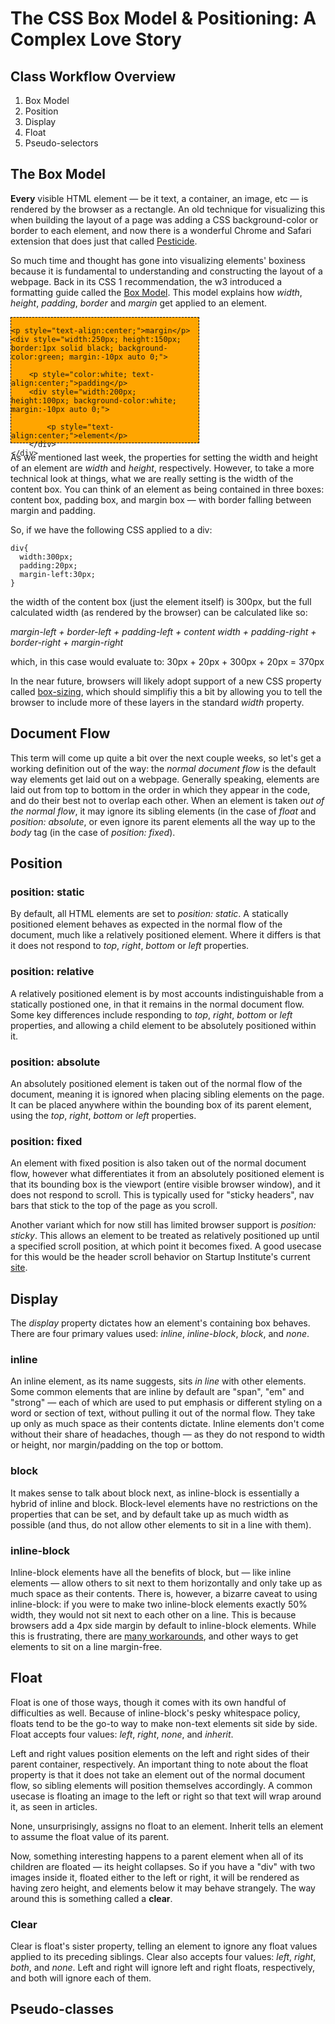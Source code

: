 # The CSS Box Model & Positioning: A Complex Love Story

## Class Workflow Overview

1. Box Model
2. Position
3. Display
4. Float
5. Pseudo-selectors

## The Box Model

**Every** visible HTML element — be it text, a container, an image, etc — is rendered by the browser as a rectangle. An old technique for visualizing this when building the layout of a page was adding a CSS background-color or border to each element, and now there is a wonderful Chrome and Safari extension that does just that called [Pesticide](http://pesticide.io/).

So much time and thought has gone into visualizing elements' boxiness because it is fundamental to understanding and constructing the layout of a webpage. Back in its CSS 1 recommendation, the w3 introduced a formatting guide called the [Box Model](https://developer.mozilla.org/en-US/docs/Web/CSS/box_model). This model explains how _width_, _height_, _padding_, _border_ and _margin_ get applied to an element.

<div style="width:300px; height:200px; border:1px dashed black; background-color:orange;">
	
    <p style="text-align:center;">margin</p>
	<div style="width:250px; height:150px; border:1px solid black; background-color:green; margin:-10px auto 0;">
    
    	<p style="color:white; text-align:center;">padding</p>
        <div style="width:200px; height:100px; background-color:white; margin:-10px auto 0;">
        	
            <p style="text-align:center;">element</p>
        </div>
    </div>
</div>


As we mentioned last week, the properties for setting the width and height of an element are _width_ and _height_, respectively. However, to take a more technical look at things, what we are really setting is the width of the content box. You can think of an element as being contained in three boxes: content box, padding box, and margin box — with border falling between margin and padding.

So, if we have the following CSS applied to a div:

	div{
      width:300px;
      padding:20px;
      margin-left:30px;
    }

the width of the content box (just the element itself) is 300px, but the full calculated width (as rendered by the browser) can be calculated like so:

_margin-left + border-left + padding-left + content width + padding-right + border-right + margin-right_

which, in this case would evaluate to: 30px + 20px + 300px + 20px = 370px

In the near future, browsers will likely adopt support of a new CSS property called [box-sizing](https://developer.mozilla.org/en-US/docs/Web/CSS/box-sizing), which should simplifiy this a bit by allowing you to tell the browser to include more of these layers in the standard _width_ property.

## Document Flow

This term will come up quite a bit over the next couple weeks, so let's get a working definition out of the way: the _normal document flow_ is the default way elements get laid out on a webpage. Generally speaking, elements are laid out from top to bottom in the order in which they appear in the code, and do their best not to overlap each other. When an element is taken _out of the normal flow_, it may ignore its sibling elements (in the case of _float_ and _position: absolute_, or even ignore its parent elements all the way up to the _body_ tag (in the case of _position: fixed_).

## Position

### position: static

By default, all HTML elements are set to _position: static_. A statically positioned element behaves as expected in the normal flow of the document, much like a relatively positioned element. Where it differs is that it does not respond to _top_, _right_, _bottom_ or _left_ properties.

### position: relative

A relatively positioned element is by most accounts indistinguishable from a statically postioned one, in that it remains in the normal document flow. Some key differences include responding to _top_, _right_, _bottom_ or _left_ properties, and allowing a child element to be absolutely positioned within it.

### position: absolute

An absolutely positioned element is taken out of the normal flow of the document, meaning it is ignored when placing sibling elements on the page. It can be placed anywhere within the bounding box of its parent element, using the  _top_, _right_, _bottom_ or _left_ properties. 


### position: fixed

An element with fixed position is also taken out of the normal document flow, however what differentiates it from an absolutely positioned element is that its bounding box is the viewport (entire visible browser window), and it does not respond to scroll. This is typically used for "sticky headers", nav bars that stick to the top of the page as you scroll.

Another variant which for now still has limited browser support is _position: sticky_. This allows an element to be treated as relatively positioned up until a specified scroll position, at which point it becomes fixed. A good usecase for this would be the header scroll behavior on Startup Institute's current [site](https://www.startupinstitute.com/).

## Display

The _display_ property dictates how an element's containing box behaves. There are four primary values used: _inline_, _inline-block_, _block_, and _none_. 

### inline

An inline element, as its name suggests, sits _in line_ with other elements. Some common elements that are inline by default are "span", "em" and "strong" — each of which are used to put emphasis or different styling on a word or section of text, without pulling it out of the normal flow. They take up only as much space as their contents dictate. Inline elements don't come without their share of headaches, though — as they do not respond to width or height, nor margin/padding on the top or bottom.

### block

It makes sense to talk about block next, as inline-block is essentially a hybrid of inline and block. Block-level elements have no restrictions on the properties that can be set, and by default take up as much width as possible (and thus, do not allow other elements to sit in a line with them).

### inline-block

Inline-block elements have all the benefits of block, but — like inline elements — allow others to sit next to them horizontally and only take up as much space as their contents. There is, however, a bizarre caveat to using inline-block: if you were to make two inline-block elements exactly 50% width, they would not sit next to each other on a line. This is because browsers add a 4px side margin by default to inline-block elements. While this is frustrating, there are [many workarounds](https://css-tricks.com/fighting-the-space-between-inline-block-elements/), and other ways to get elements to sit on a line margin-free.

## Float

Float is one of those ways, though it comes with its own handful of difficulties as well. Because of inline-block's pesky whitespace policy, floats tend to be the go-to way to make non-text elements sit side by side. Float accepts four values: _left_, _right_, _none_, and _inherit_.

Left and right values position elements on the left and right sides of their parent container, respectively. An important thing to note about the float property is that it does not take an element out of the normal document flow, so sibling elements will position themselves accordingly. A common usecase is floating an image to the left or right so that text will wrap around it, as seen in articles.

None, unsurprisingly, assigns no float to an element. Inherit tells an element to assume the float value of its parent.

Now, something interesting happens to a parent element when all of its children are floated — its height collapses. So if you have a "div" with two images inside it, floated either to the left or right, it will be rendered as having zero height, and elements below it may behave strangely. The way around this is something called a **clear**.

### Clear

Clear is float's sister property, telling an element to ignore any float values applied to its preceding siblings. Clear also accepts four values: _left_, _right_, _both_, and _none_. Left and right will ignore left and right floats, respectively, and both will ignore each of them.

## Pseudo-classes




